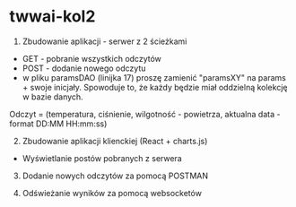 # twwai-kol2

1. Zbudowanie aplikacji - serwer z 2 ścieżkami
- GET - pobranie wszystkich odczytów
- POST - dodanie nowego odczytu
- w pliku paramsDAO (linijka 17) proszę zamienić "paramsXY" na params + swoje inicjały. Spowoduje to, że każdy będzie miał oddzielną kolekcję w bazie danych.

Odczyt = (temperatura, ciśnienie, wilgotność - powietrza, aktualna data - format DD:MM HH:mm:ss)

2. Zbudowanie aplikacji klienckiej (React + charts.js)
- Wyświetlanie postów pobranych z serwera

3. Dodanie nowych odczytów za pomocą POSTMAN

4. Odświeżanie wyników za pomocą websocketów
